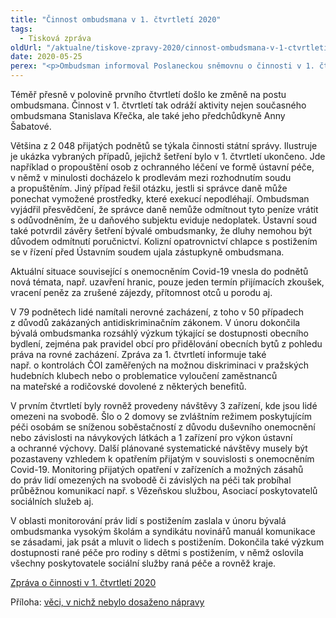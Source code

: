 ```yaml
---
title: "Činnost ombudsmana v 1. čtvrtletí 2020"
tags:
  - Tisková zpráva
oldUrl: "/aktualne/tiskove-zpravy-2020/cinnost-ombudsmana-v-1-ctvrtleti-2020"
date: 2020-05-25
perex: "<p>Ombudsman informoval Poslaneckou sněmovnu o činnosti v 1. čtvrtletí. Tu do jisté míry poznamenal vyhlášený nouzový stav a opatření vlády proti šíření onemocnění Covid-19. Na ombudsmana se obrátili lidé s 2048 podněty, což je o 130 méně než v předchozím roce. Struktura podnětů se nezměnila a stále lidé nejčastěji vyhledávali pomoc ombudsmana v oblasti sociálního zabezpečení, stavebnictví a činnosti Vězeňské služby. Objevila se však i nová témata reagující na aktuální situaci v zemi.</p>"
---
```


<!-- imported from the old website -->

<p>Téměř přesně v polovině prvního čtvrtletí došlo ke změně na postu ombudsmana. Činnost v 1. čtvrtletí tak odráží aktivity nejen současného ombudsmana Stanislava Křečka, ale také jeho předchůdkyně Anny Šabatové.</p> <p>Většina z 2 048 přijatých podnětů se týkala činnosti státní správy. Ilustruje je ukázka vybraných případů, jejichž šetření bylo v 1. čtvrtletí ukončeno. Jde například o propouštění osob z ochranného léčení ve formě ústavní péče, v němž v minulosti docházelo k prodlevám mezi rozhodnutím soudu a propuštěním. Jiný případ řešil otázku, jestli si správce daně může ponechat vymožené prostředky, které exekucí nepodléhají. Ombudsman vyjádřil přesvědčení, že správce daně nemůže odmítnout tyto peníze vrátit s odůvodněním, že u daňového subjektu eviduje nedoplatek. Ústavní soud také potvrdil závěry šetření bývalé ombudsmanky, že dluhy nemohou být důvodem odmítnutí poručnictví. Kolizní opatrovnictví chlapce s postižením se v řízení před Ústavním soudem ujala zástupkyně ombudsmana.</p> <p>Aktuální situace související s onemocněním Covid-19 vnesla do podnětů nová témata, např. uzavření hranic, pouze jeden termín přijímacích zkoušek, vracení peněz za zrušené zájezdy, přítomnost otců u porodu aj.</p> <p>V 79 podnětech lidé namítali nerovné zacházení, z toho v 50 případech z důvodů zakázaných antidiskriminačním zákonem. V únoru dokončila bývalá ombudsmanka rozsáhlý výzkum týkající se dostupnosti obecního bydlení, zejména pak pravidel obcí pro přidělování obecních bytů z pohledu práva na rovné zacházení. Zpráva za 1. čtvrtletí informuje také např. o kontrolách ČOI zaměřených na možnou diskriminaci v pražských hudebních klubech nebo o problematice vyloučení zaměstnanců na mateřské a rodičovské dovolené z některých benefitů.</p> <p>V prvním čtvrtletí byly rovněž provedeny návštěvy 3 zařízení, kde jsou lidé omezeni na svobodě. Šlo o 2 domovy se zvláštním režimem poskytujícím péči osobám se sníženou soběstačností z důvodu duševního onemocnění nebo závislosti na návykových látkách a 1 zařízení pro výkon ústavní a ochranné výchovy. Další plánované systematické návštěvy musely být pozastaveny vzhledem k opatřením přijatým v souvislosti s onemocněním Covid-19. Monitoring přijatých opatření v zařízeních a možných zásahů do práv lidí omezených na svobodě či závislých na péči tak probíhal průběžnou komunikací např. s Vězeňskou službou, Asociací poskytovatelů sociálních služeb aj.</p><p> V oblasti monitorování práv lidí s postižením zaslala v únoru bývalá ombudsmanka vysokým školám a syndikátu novinářů manuál komunikace se zásadami, jak psát a mluvit o lidech s postižením. Dokončila také výzkum dostupnosti rané péče pro rodiny s dětmi s postižením, v němž oslovila všechny poskytovatele sociální služby raná péče a rovněž kraje.</p><p><a href="/uploads-import/zpravy_pro_poslaneckou_snemovnu/Ctvrtletky/2020/2020-I-Q.pdf" target="_blank">Zpráva o činnosti v 1. čtvrtletí 2020</a></p><p>Příloha: <a href="/uploads-import/zpravy_pro_poslaneckou_snemovnu/Ctvrtletky/2020/2020-I-Q-sankce.pdf" target="_blank">věci, v nichž nebylo dosaženo nápravy</a></p>
